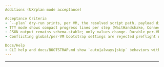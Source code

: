 ```yaml
---
Additions (UX/plan mode acceptance)

Acceptance Criteria
- `--plan` dry-run prints, per VM, the resolved script path, payload dir (or none), SSH target/port inference, remote_dir, env deltas, and verify mode without side effects; exits non-zero if configuration is invalid.
- TTY mode shows compact progress lines per step (WaitHandshake, Connect, Transfer, Apply, Verify) and a final summary per VM including Success|NoOp|Skipped and a durable log path.
- JSON output remains schema-stable; only values change. Durable per-VM logs continue to be written under logs/bootstrap/<vm>.jsonl.
- Conflicting global/per-VM bootstrap settings are rejected preflight with actionable messages; per-VM overrides win when not in conflict.

Docs/Help
- CLI help and docs/BOOTSTRAP.md show `auto|always|skip` behaviors with examples and explicitly state stamp-free rerun behavior and `Castra:noop` sentinel usage.
---
```


---

